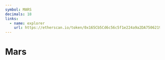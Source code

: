 ```yaml
---
symbol: MARS
decimals: 18
links:
  - name: explorer
    url: https://etherscan.io/token/0x165Cb5Cd6c56c5f1e224a9a2DA750621929F4419
---
```


# Mars
